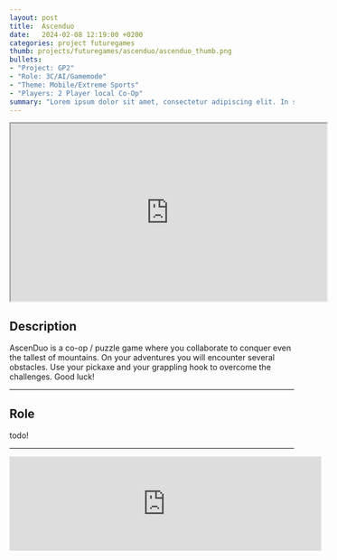 ```yaml
---
layout: post
title:  Ascenduo
date:   2024-02-08 12:19:00 +0200
categories: project futuregames
thumb: projects/futuregames/ascenduo/ascenduo_thumb.png
bullets:
- "Project: GP2"
- "Role: 3C/AI/Gamemode"
- "Theme: Mobile/Extreme Sports"
- "Players: 2 Player local Co-Op"
summary: "Lorem ipsum dolor sit amet, consectetur adipiscing elit. In sollicitudin felis ac eros fringilla, eget convallis mi posuere. Nulla ut ultricies tortor, vel faucibus quam."
---
```


<iframe width="560" height="315" src="https://www.youtube.com/embed/Q9i0RUtrSHI?si=fFNPRB0pjwVXaosF" title="YouTube video player" frameborder="1" allow="accelerometer; autoplay; clipboard-write; encrypted-media; gyroscope; picture-in-picture; web-share" referrerpolicy="strict-origin-when-cross-origin" allowfullscreen></iframe>

## Description
AscenDuo is a co-op / puzzle game where you collaborate to conquer even the tallest of mountains. On your adventures you will encounter several obstacles. Use your pickaxe and your grappling hook to overcome the challenges. Good luck!

___
## Role
todo!

___
<iframe src="https://www.itch.io/embed/2532275" width="552" height="167" frameborder="0"><a href="https://futuregames.itch.io/ascenduo">AscenDuo by Futuregames, Team 05</a></iframe>
